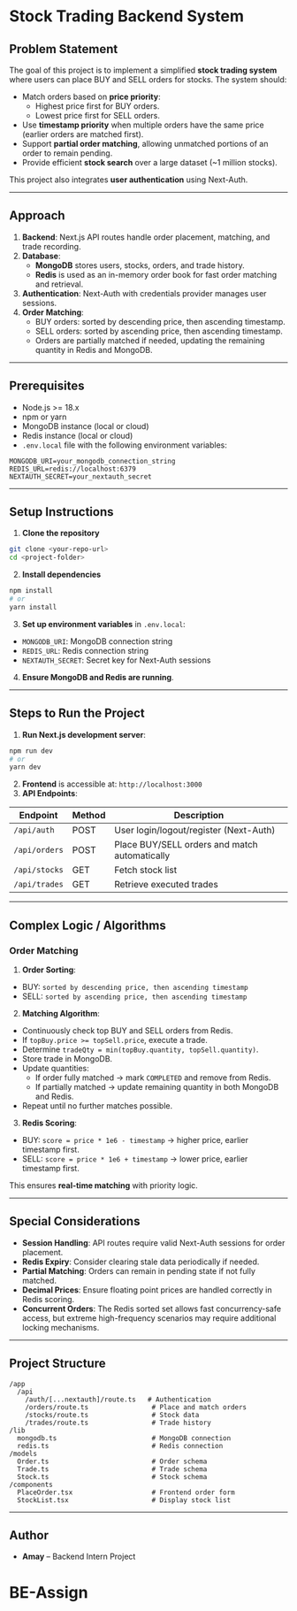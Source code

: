 # Stock Trading Backend System

## Problem Statement

The goal of this project is to implement a simplified **stock trading system** where users can place BUY and SELL orders for stocks. The system should:

- Match orders based on **price priority**:
  - Highest price first for BUY orders.
  - Lowest price first for SELL orders.
- Use **timestamp priority** when multiple orders have the same price (earlier orders are matched first).
- Support **partial order matching**, allowing unmatched portions of an order to remain pending.
- Provide efficient **stock search** over a large dataset (~1 million stocks).

This project also integrates **user authentication** using Next-Auth.

---

## Approach

1. **Backend**: Next.js API routes handle order placement, matching, and trade recording.
2. **Database**:
   - **MongoDB** stores users, stocks, orders, and trade history.
   - **Redis** is used as an in-memory order book for fast order matching and retrieval.
3. **Authentication**: Next-Auth with credentials provider manages user sessions.
4. **Order Matching**:
   - BUY orders: sorted by descending price, then ascending timestamp.
   - SELL orders: sorted by ascending price, then ascending timestamp.
   - Orders are partially matched if needed, updating the remaining quantity in Redis and MongoDB.

---

## Prerequisites

- Node.js >= 18.x
- npm or yarn
- MongoDB instance (local or cloud)
- Redis instance (local or cloud)
- `.env.local` file with the following environment variables:

```env
MONGODB_URI=your_mongodb_connection_string
REDIS_URL=redis://localhost:6379
NEXTAUTH_SECRET=your_nextauth_secret
```

---

## Setup Instructions

1. **Clone the repository**

```bash
git clone <your-repo-url>
cd <project-folder>
```

2. **Install dependencies**

```bash
npm install
# or
yarn install
```

3. **Set up environment variables** in `.env.local`:

- `MONGODB_URI`: MongoDB connection string
- `REDIS_URL`: Redis connection string
- `NEXTAUTH_SECRET`: Secret key for Next-Auth sessions

4. **Ensure MongoDB and Redis are running**.

---

## Steps to Run the Project

1. **Run Next.js development server**:

```bash
npm run dev
# or
yarn dev
```

2. **Frontend** is accessible at: `http://localhost:3000`
3. **API Endpoints**:

| Endpoint       | Method | Description                        |
|----------------|--------|------------------------------------|
| `/api/auth`    | POST   | User login/logout/register (Next-Auth) |
| `/api/orders`  | POST   | Place BUY/SELL orders and match automatically |
| `/api/stocks`  | GET    | Fetch stock list                    |
| `/api/trades`  | GET    | Retrieve executed trades            |

---

## Complex Logic / Algorithms

### Order Matching

1. **Order Sorting**:

- BUY: `sorted by descending price, then ascending timestamp`
- SELL: `sorted by ascending price, then ascending timestamp`

2. **Matching Algorithm**:

- Continuously check top BUY and SELL orders from Redis.
- If `topBuy.price >= topSell.price`, execute a trade.
- Determine `tradeQty = min(topBuy.quantity, topSell.quantity)`.
- Store trade in MongoDB.
- Update quantities:
  - If order fully matched → mark `COMPLETED` and remove from Redis.
  - If partially matched → update remaining quantity in both MongoDB and Redis.
- Repeat until no further matches possible.

3. **Redis Scoring**:

- BUY: `score = price * 1e6 - timestamp` → higher price, earlier timestamp first.
- SELL: `score = price * 1e6 + timestamp` → lower price, earlier timestamp first.

This ensures **real-time matching** with priority logic.

---

## Special Considerations

- **Session Handling**: API routes require valid Next-Auth sessions for order placement.
- **Redis Expiry**: Consider clearing stale data periodically if needed.
- **Partial Matching**: Orders can remain in pending state if not fully matched.
- **Decimal Prices**: Ensure floating point prices are handled correctly in Redis scoring.
- **Concurrent Orders**: The Redis sorted set allows fast concurrency-safe access, but extreme high-frequency scenarios may require additional locking mechanisms.

---

## Project Structure

```
/app
  /api
    /auth/[...nextauth]/route.ts   # Authentication
    /orders/route.ts                # Place and match orders
    /stocks/route.ts                # Stock data
    /trades/route.ts                # Trade history
/lib
  mongodb.ts                        # MongoDB connection
  redis.ts                          # Redis connection
/models
  Order.ts                          # Order schema
  Trade.ts                          # Trade schema
  Stock.ts                          # Stock schema
/components
  PlaceOrder.tsx                    # Frontend order form
  StockList.tsx                     # Display stock list
```

---

## Author

- **Amay** – Backend Intern Project

# BE-Assign
